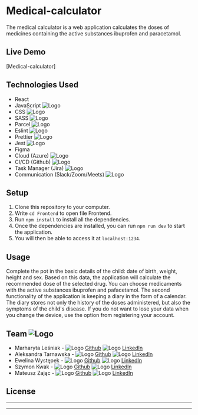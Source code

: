 # Medical-calculator

The medical calculator is a web application calculates the doses of medicines containing the active substances ibuprofen and paracetamol. 

## Live Demo

[Medical-calculator]

## Technologies Used

- React
- JavaScript ![Logo](https://postmanblob402.blob.core.windows.net/icons/javascript-icon.png)
- CSS ![Logo](https://postmanblob402.blob.core.windows.net/icons/css-icon.png)
- SASS ![Logo](https://postmanblob402.blob.core.windows.net/icons/sass-icon.png)
-  Parcel ![Logo](https://postmanblob402.blob.core.windows.net/icons/parcel.png)
- Eslint ![Logo](https://postmanblob402.blob.core.windows.net/icons/eslint-icon.png)
- Prettier ![Logo](https://postmanblob402.blob.core.windows.net/icons/prettier-icon.png)
- Jest ![Logo](https://postmanblob402.blob.core.windows.net/icons/jest-icon.png)
- Figma
- Cloud (Azure) ![Logo](https://postmanblob402.blob.core.windows.net/icons/azure-icon.png)
- CI/CD (Github) ![Logo](https://postmanblob402.blob.core.windows.net/icons/cicd-icon.png)
- Task Manager (Jira) ![Logo](https://postmanblob402.blob.core.windows.net/icons/jira-icon.png)
- Communication (Slack/Zoom/Meets) ![Logo](https://postmanblob402.blob.core.windows.net/icons/slack-icon.png)

## Setup

1. Clone this repository to your computer.
2. Write `cd Frontend` to open file Frontend.
3. Run `npm install` to install all the dependencies.
4. Once the dependencies are installed, you can run `npm run dev` to start the application.
4. You will then be able to access it at `localhost:1234`.

## Usage

Complete the pot in the basic details of the child: date of birth, weight, height and sex. Based on this data, the application will calculate the recommended dose of the selected drug. You can choose medicaments with the active substances ibuprofen and pafacetamol.
The second functionality of the application is keeping a diary in the form of a calendar. The diary stores not only the history of the doses administered, but also the symptoms of the child's disease.
If you do not want to lose your data when you change the device, use the option from registering your account. 

## Team ![Logo](https://postmanblob402.blob.core.windows.net/icons/402-code-logo-small.png)

- Marharyta Leśniak - ![Logo](https://postmanblob402.blob.core.windows.net/icons/gh-icon.png) [Github](https://github.com/Margo1212) ![Logo](https://postmanblob402.blob.core.windows.net/icons/li-icon.png) [LinkedIn](https://www.linkedin.com/in/marharyta-le%C5%9Bniak-6a9070216/)
- Aleksandra Tarnawska - ![Logo](https://postmanblob402.blob.core.windows.net/icons/gh-icon.png) [Github](https://github.com/Aleksandra-Tarnawska) ![Logo](https://postmanblob402.blob.core.windows.net/icons/li-icon.png) [LinkedIn](https://www.linkedin.com/in/aleksandra-tarnawska/)
- Ewelina Występek - ![Logo](https://postmanblob402.blob.core.windows.net/icons/gh-icon.png) [Github](https://github.com/evelkaw) ![Logo](https://postmanblob402.blob.core.windows.net/icons/li-icon.png) [LinkedIn](https://www.linkedin.com/in/ewelina-wystepek/)
- Szymon Kwak - ![Logo](https://postmanblob402.blob.core.windows.net/icons/gh-icon.png) [Github](https://github.com/szymonkwak) ![Logo](https://postmanblob402.blob.core.windows.net/icons/li-icon.png) [LinkedIn](https://www.linkedin.com/in/szymon-kwak-05ba13228/)
- Mateusz Zając - ![Logo](https://postmanblob402.blob.core.windows.net/icons/gh-icon.png) [Github](https://github.com/matizaj) ![Logo](https://postmanblob402.blob.core.windows.net/icons/li-icon.png) [LinkedIn](https://www.linkedin.com/in/mateusz-zaj%C4%85c-0211a781/)


## License

---


---
